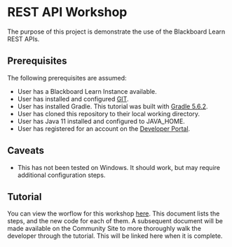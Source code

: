 # REST API Workshop

The purpose of this project is demonstrate the use of the Blackboard Learn REST APIs.

## Prerequisites
The following prerequisites are assumed:
*	User has a Blackboard Learn Instance available.
*	User has installed and configured <a href="https://git-scm.com/downloads" target="_blank">GIT</a>.
*	User has installed Gradle. This tutorial was built with [Gradle 5.6.2](https://gradle.org/install/).
*	User has cloned this repository to their local working directory.
* 	User has Java 11 installed and configured to JAVA_HOME.
* 	User has registered for an account on the <a href="https://developer.blackboard.com" target="_blank">Developer Portal</a>.

## Caveats
*	This has not been tested on Windows. It should work, but may require additional configuration steps.

## Tutorial

You can view the worflow for this workshop [here](WorkshopFlow.md). This document lists the steps, and the new code for each of them. A subsequent document will be made available on the Community Site to more thoroughly walk the developer through the tutorial. This will be linked here when it is complete.
